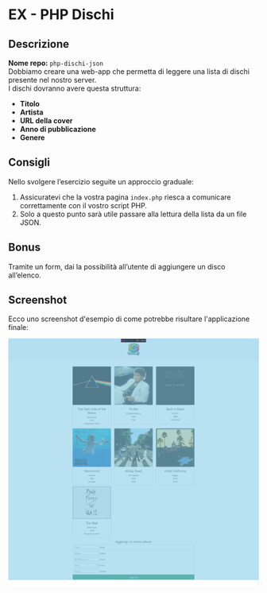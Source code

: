 # EX - PHP Dischi

## Descrizione

**Nome repo:** `php-dischi-json`  
Dobbiamo creare una web-app che permetta di leggere una lista di dischi presente nel nostro server.  
I dischi dovranno avere questa struttura:  
- **Titolo**  
- **Artista**  
- **URL della cover**  
- **Anno di pubblicazione**  
- **Genere**  

## Consigli

Nello svolgere l’esercizio seguite un approccio graduale:  
1. Assicuratevi che la vostra pagina `index.php` riesca a comunicare correttamente con il vostro script PHP.  
2. Solo a questo punto sarà utile passare alla lettura della lista da un file JSON.  

## Bonus

Tramite un form, dai la possibilità all’utente di aggiungere un disco all’elenco.

## Screenshot

Ecco uno screenshot d'esempio di come potrebbe risultare l'applicazione finale:  

![Schermata esempio](img/Schermata.png)
